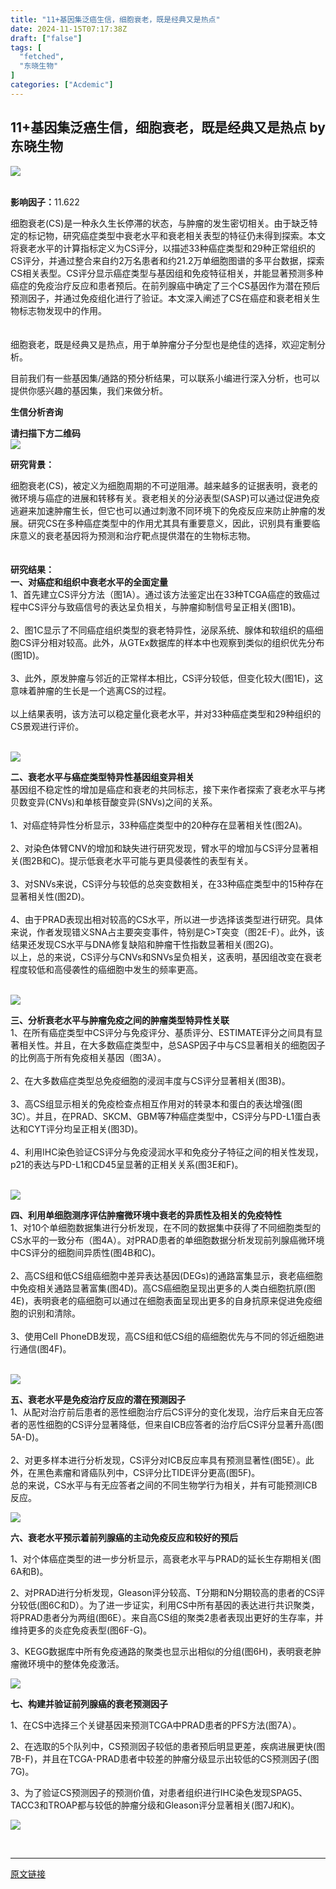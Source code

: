 ```yaml
---
title: "11+基因集泛癌生信，细胞衰老，既是经典又是热点"
date: 2024-11-15T07:17:38Z
draft: ["false"]
tags: [
  "fetched",
  "东晓生物"
]
categories: ["Acdemic"]
---
```

11+基因集泛癌生信，细胞衰老，既是经典又是热点 by 东晓生物
------
<div><p><img data-galleryid="" data-imgfileid="100006993" data-ratio="0.38705738705738707" data-s="300,640" data-src="https://mmbiz.qpic.cn/mmbiz_png/qw8jImtmeZGfkLCMQERqyE4eiaG66gq5pqDw8lo06ZZ1T3uVQ6qte2Njs1BQo9pdqcUOzhAWO8udCdYsmspB9HQ/640?wx_fmt=png&amp;wxfrom=13&amp;tp=wxpic" data-type="png" data-w="819" src="https://mmbiz.qpic.cn/mmbiz_png/qw8jImtmeZGfkLCMQERqyE4eiaG66gq5pqDw8lo06ZZ1T3uVQ6qte2Njs1BQo9pdqcUOzhAWO8udCdYsmspB9HQ/640?wx_fmt=png&amp;wxfrom=13&amp;tp=wxpic"></p><p><br><strong>影响因子：</strong>11.622<br></p><section>细胞衰老(CS)是一种永久生长停滞的状态，与肿瘤的发生密切相关。由于缺乏特定的标记物，研究癌症类型中衰老水平和衰老相关表型的特征仍未得到探索。本文将衰老水平的计算指标定义为CS评分，以描述33种癌症类型和29种正常组织的CS评分，并通过整合来自约2万名患者和约21.2万单细胞图谱的多平台数据，探索CS相关表型。CS评分显示癌症类型与基因组和免疫特征相关，并能显著预测多种癌症的免疫治疗反应和患者预后。在前列腺癌中确定了三个CS基因作为潜在预后预测因子，并通过免疫组化进行了验证。本文深入阐述了CS在癌症和衰老相关生物标志物发现中的作用。<br><br><br>细胞衰老，既是经典又是热点，用于单肿瘤分子分型也是绝佳的选择，欢迎定制分析。</section><p>目前我们有一些基因集/通路的预分析结果，可以联系小编进行深入分析，也可以提供你感兴趣的基因集，我们来做分析。</p><p><span><strong>生信分析咨询</strong></span></p><section><span><strong>请扫描下方二维码</strong></span></section><section><img data-backh="430" data-backw="430" data-imgfileid="100006994" data-ratio="1" data-s="300,640" data-src="https://mmbiz.qpic.cn/mmbiz_png/qw8jImtmeZGiasmWJMCs5ib6TujDtZTGNQlS9jENFH7UB068iaZ8j6NXCson0NY5XcPEe2OX5vWuReex14ms2MI6Q/640?wx_fmt=png&amp;tp=wxpic&amp;wxfrom=5&amp;wx_lazy=1&amp;wx_co=1" data-type="png" data-w="430" src="https://mmbiz.qpic.cn/mmbiz_png/qw8jImtmeZGiasmWJMCs5ib6TujDtZTGNQlS9jENFH7UB068iaZ8j6NXCson0NY5XcPEe2OX5vWuReex14ms2MI6Q/640?wx_fmt=png&amp;tp=wxpic&amp;wxfrom=5&amp;wx_lazy=1&amp;wx_co=1"></section><p><strong>研究背景：</strong><br></p><section>细胞衰老(CS)，被定义为细胞周期的不可逆阻滞。越来越多的证据表明，衰老的微环境与癌症的进展和转移有关。衰老相关的分泌表型(SASP)可以通过促进免疫逃避来加速肿瘤生长，但它也可以通过刺激不同环境下的免疫反应来防止肿瘤的发展。研究CS在多种癌症类型中的作用尤其具有重要意义，因此，识别具有重要临床意义的衰老基因将为预测和治疗靶点提供潜在的生物标志物。<br><br><br></section><section><strong>研究结果：</strong></section><section><strong>一、对癌症和组织中衰老水平的全面定量</strong></section><section>1、首先建立CS评分方法（图1A）。通过该方法鉴定出在33种TCGA癌症的致癌过程中CS评分与致癌信号的表达呈负相关，与肿瘤抑制信号呈正相关(图1B)。<br><br></section><section>2、图1C显示了不同癌症组织类型的衰老特异性，泌尿系统、腺体和软组织的癌细胞CS评分相对较高。此外，从GTEx数据库的样本中也观察到类似的组织优先分布(图1D)。<br><br></section><section>3、此外，原发肿瘤与邻近的正常样本相比，CS评分较低，但变化较大(图1E)，这意味着肿瘤的生长是一个逃离CS的过程。<br><br></section><section>以上结果表明，该方法可以稳定量化衰老水平，并对33种癌症类型和29种组织的CS景观进行评价。<br><br></section><p><img data-galleryid="" data-ratio="1.1796407185628743" data-s="300,640" data-type="png" data-w="668" data-src="https://mmbiz.qpic.cn/mmbiz_png/qw8jImtmeZGfkLCMQERqyE4eiaG66gq5prMXjV5QjHeibxD4sxvDWZWNkhT18Lmf1ib2mhjibfib9qTKqcEOt9xnSZA/640?wx_fmt=png&amp;tp=wxpic&amp;wxfrom=5&amp;wx_lazy=1&amp;wx_co=1" data-imgfileid="100006998" src="https://mmbiz.qpic.cn/mmbiz_png/qw8jImtmeZGfkLCMQERqyE4eiaG66gq5prMXjV5QjHeibxD4sxvDWZWNkhT18Lmf1ib2mhjibfib9qTKqcEOt9xnSZA/640?wx_fmt=png&amp;tp=wxpic&amp;wxfrom=5&amp;wx_lazy=1&amp;wx_co=1"></p><section><strong>二、衰老水平与癌症类型特异性基因组变异相关</strong></section><section>基因组不稳定性的增加是癌症和衰老的共同标志，接下来作者探索了衰老水平与拷贝数变异(CNVs)和单核苷酸变异(SNVs)之间的关系。<br><br></section><section>1、对癌症特异性分析显示，33种癌症类型中的20种存在显著相关性(图2A)。<br><br></section><section>2、对染色体臂CNV的增加和缺失进行研究发现，臂水平的增加与CS评分显著相关(图2B和C)。提示低衰老水平可能与更具侵袭性的表型有关。<br><br></section><section>3、对SNVs来说，CS评分与较低的总突变数相关，在33种癌症类型中的15种存在显著相关性(图2D)。<br><br></section><section>4、由于PRAD表现出相对较高的CS水平，所以进一步选择该类型进行研究。具体来说，作者发现错义SNA占主要突变事件，特别是C&gt;T突变（图2E-F）。此外，该结果还发现CS水平与DNA修复缺陷和肿瘤干性指数显著相关(图2G)。</section><section>以上，总的来说，CS评分与CNVs和SNVs呈负相关，这表明，基因组改变在衰老程度较低和高侵袭性的癌细胞中发生的频率更高。<br><br></section><p><img data-galleryid="" data-ratio="1.3796791443850267" data-s="300,640" data-type="png" data-w="561" data-src="https://mmbiz.qpic.cn/mmbiz_png/qw8jImtmeZGfkLCMQERqyE4eiaG66gq5pOZm7hBkAKCfokmn4266gZCfzo4QjSibRRFVu8F0ejxhgwx7AV119Ulw/640?wx_fmt=png&amp;tp=wxpic&amp;wxfrom=5&amp;wx_lazy=1&amp;wx_co=1" data-imgfileid="100006999" src="https://mmbiz.qpic.cn/mmbiz_png/qw8jImtmeZGfkLCMQERqyE4eiaG66gq5pOZm7hBkAKCfokmn4266gZCfzo4QjSibRRFVu8F0ejxhgwx7AV119Ulw/640?wx_fmt=png&amp;tp=wxpic&amp;wxfrom=5&amp;wx_lazy=1&amp;wx_co=1"></p><section><strong>三、分析衰老水平与肿瘤免疫之间的肿瘤类型特异性关联</strong></section><section>1、在所有癌症类型中CS评分与免疫评分、基质评分、ESTIMATE评分之间具有显著相关性。并且，在大多数癌症类型中，总SASP因子中与CS显著相关的细胞因子的比例高于所有免疫相关基因（图3A）。<br><br></section><section>2、在大多数癌症类型总免疫细胞的浸润丰度与CS评分显著相关(图3B)。<br><br></section><section>3、高CS组显示相关的免疫检查点相互作用对的转录本和蛋白的表达增强(图3C）。并且，在PRAD、SKCM、GBM等7种癌症类型中，CS评分与PD-L1蛋白表达和CYT评分均呈正相关(图3D)。<br><br></section><section>4、利用IHC染色验证CS评分与免疫浸润水平和免疫分子特征之间的相关性发现，p21的表达与PD-L1和CD45呈显著的正相关关系(图3E和F)。<br><br></section><p><img data-galleryid="" data-ratio="0.987546699875467" data-s="300,640" data-type="png" data-w="803" data-src="https://mmbiz.qpic.cn/mmbiz_png/qw8jImtmeZGfkLCMQERqyE4eiaG66gq5pOnPLRTTgyicyGQxuUbCNCO1PXibL1dGfd9p5ibwicLf1FjxcEsOtBDMrGQ/640?wx_fmt=png&amp;tp=wxpic&amp;wxfrom=5&amp;wx_lazy=1&amp;wx_co=1" data-imgfileid="100006997" src="https://mmbiz.qpic.cn/mmbiz_png/qw8jImtmeZGfkLCMQERqyE4eiaG66gq5pOnPLRTTgyicyGQxuUbCNCO1PXibL1dGfd9p5ibwicLf1FjxcEsOtBDMrGQ/640?wx_fmt=png&amp;tp=wxpic&amp;wxfrom=5&amp;wx_lazy=1&amp;wx_co=1"></p><section><strong>四、利用单细胞测序评估肿瘤微环境中衰老的异质性及相关的免疫特性</strong></section><section>1、对10个单细胞数据集进行分析发现，在不同的数据集中获得了不同细胞类型的CS水平的一致分布（图4A）。对PRAD患者的单细胞数据分析发现前列腺癌微环境中CS评分的细胞间异质性(图4B和C)。<br><br></section><section>2、高CS组和低CS组癌细胞中差异表达基因(DEGs)的通路富集显示，衰老癌细胞中免疫相关通路显著富集(图4D)。高CS癌细胞呈现出更多的人类白细胞抗原(图4E)，表明衰老的癌细胞可以通过在细胞表面呈现出更多的自身抗原来促进免疫细胞的识别和清除。<br><br></section><section>3、使用Cell PhoneDB发现，高CS组和低CS组的癌细胞优先与不同的邻近细胞进行通信(图4F)。<br><br></section><p><img data-galleryid="" data-ratio="1.2042833607907744" data-s="300,640" data-type="png" data-w="607" data-src="https://mmbiz.qpic.cn/mmbiz_png/qw8jImtmeZGfkLCMQERqyE4eiaG66gq5pGaLDfED5ibNRiajWtZVLxzUZy9V8mGhoZVceO6w100T9p3sfqibj3A7tg/640?wx_fmt=png&amp;tp=wxpic&amp;wxfrom=5&amp;wx_lazy=1&amp;wx_co=1" data-imgfileid="100006995" src="https://mmbiz.qpic.cn/mmbiz_png/qw8jImtmeZGfkLCMQERqyE4eiaG66gq5pGaLDfED5ibNRiajWtZVLxzUZy9V8mGhoZVceO6w100T9p3sfqibj3A7tg/640?wx_fmt=png&amp;tp=wxpic&amp;wxfrom=5&amp;wx_lazy=1&amp;wx_co=1"></p><section><strong>五、衰老水平是免疫治疗反应的潜在预测因子</strong></section><section>1、从配对治疗前后患者的恶性细胞治疗后CS评分的变化发现，治疗后来自无应答者的恶性细胞的CS评分显著降低，但来自ICB应答者的治疗后CS评分显著升高(图5A-D)。<br><br>2、对更多样本进行分析发现，CS评分对ICB反应率具有预测显著性(图5E）。此外，在黑色素瘤和肾癌队列中，CS评分比TIDE评分更高(图5F)。</section><section>总的来说，CS水平与有无应答者之间的不同生物学行为相关，并有可能预测ICB反应。</section><p><img data-galleryid="" data-ratio="1.1881638846737481" data-s="300,640" data-type="png" data-w="659" data-src="https://mmbiz.qpic.cn/mmbiz_png/qw8jImtmeZGfkLCMQERqyE4eiaG66gq5pO9hnjTtJrVJxTUGymlNfrP8ic4zcubXa7LOj1XvgicUIIzp4OESSRTmw/640?wx_fmt=png&amp;tp=wxpic&amp;wxfrom=5&amp;wx_lazy=1&amp;wx_co=1" data-imgfileid="100006996" src="https://mmbiz.qpic.cn/mmbiz_png/qw8jImtmeZGfkLCMQERqyE4eiaG66gq5pO9hnjTtJrVJxTUGymlNfrP8ic4zcubXa7LOj1XvgicUIIzp4OESSRTmw/640?wx_fmt=png&amp;tp=wxpic&amp;wxfrom=5&amp;wx_lazy=1&amp;wx_co=1"></p><p><strong>六、衰老水平预示着前列腺癌的主动免疫反应和较好的预后</strong></p><p>1、对个体癌症类型的进一步分析显示，高衰老水平与PRAD的延长生存期相关(图6A和B)。<br></p><p>2、对PRAD进行分析发现，Gleason评分较高、T分期和N分期较高的患者的CS评分较低(图6C和D）。为了进一步证实，利用CS中所有基因的表达进行共识聚类，将PRAD患者分为两组(图6E）。来自高CS组的聚类2患者表现出更好的生存率，并维持更多的炎症免疫表型(图6F-G)。<br></p><p>3、KEGG数据库中所有免疫通路的聚类也显示出相似的分组(图6H)，表明衰老肿瘤微环境中的整体免疫激活。<br></p><p><img data-galleryid="" data-ratio="1.3653846153846154" data-s="300,640" data-type="png" data-w="572" data-src="https://mmbiz.qpic.cn/mmbiz_png/qw8jImtmeZGfkLCMQERqyE4eiaG66gq5p6aLL9N5AKKEyqpqAxibe1WVcTicsGLFYzadYIUEsEMxBKIoXm9Uz3M5g/640?wx_fmt=png&amp;tp=wxpic&amp;wxfrom=5&amp;wx_lazy=1&amp;wx_co=1" data-imgfileid="100007000" src="https://mmbiz.qpic.cn/mmbiz_png/qw8jImtmeZGfkLCMQERqyE4eiaG66gq5p6aLL9N5AKKEyqpqAxibe1WVcTicsGLFYzadYIUEsEMxBKIoXm9Uz3M5g/640?wx_fmt=png&amp;tp=wxpic&amp;wxfrom=5&amp;wx_lazy=1&amp;wx_co=1"></p><p><strong>七、构建并验证前列腺癌的衰老预测因子</strong></p><p>1、在CS中选择三个关键基因来预测TCGA中PRAD患者的PFS方法(图7A）。<br></p><p>2、在选取的5个队列中，CS预测因子较低的患者预后明显更差，疾病进展更快(图7B-F)，并且在TCGA-PRAD患者中较差的肿瘤分级显示出较低的CS预测因子(图7G)。<br></p><p>3、为了验证CS预测因子的预测价值，对患者组织进行IHC染色发现SPAG5、TACC3和TROAP都与较低的肿瘤分级和Gleason评分显著相关(图7J和K)。<br></p><p><img data-galleryid="" data-imgfileid="100007001" data-ratio="1.1357466063348416" data-s="300,640" data-src="https://mmbiz.qpic.cn/mmbiz_png/qw8jImtmeZGfkLCMQERqyE4eiaG66gq5pAjWNazRfB6lVWWruGicTrrQa8tCQA6QCUyNo9u7HEoQM5icprllHhXUw/640?wx_fmt=png&amp;tp=wxpic&amp;wxfrom=5&amp;wx_lazy=1&amp;wx_co=1" data-type="png" data-w="663" src="https://mmbiz.qpic.cn/mmbiz_png/qw8jImtmeZGfkLCMQERqyE4eiaG66gq5pAjWNazRfB6lVWWruGicTrrQa8tCQA6QCUyNo9u7HEoQM5icprllHhXUw/640?wx_fmt=png&amp;tp=wxpic&amp;wxfrom=5&amp;wx_lazy=1&amp;wx_co=1"></p><p><br></p><p><mp-style-type data-value="3"></mp-style-type></p></div>  
<hr>
<a href="https://mp.weixin.qq.com/s/xmMlxN5I4NCbRjWXphMGDw",target="_blank" rel="noopener noreferrer">原文链接</a>
